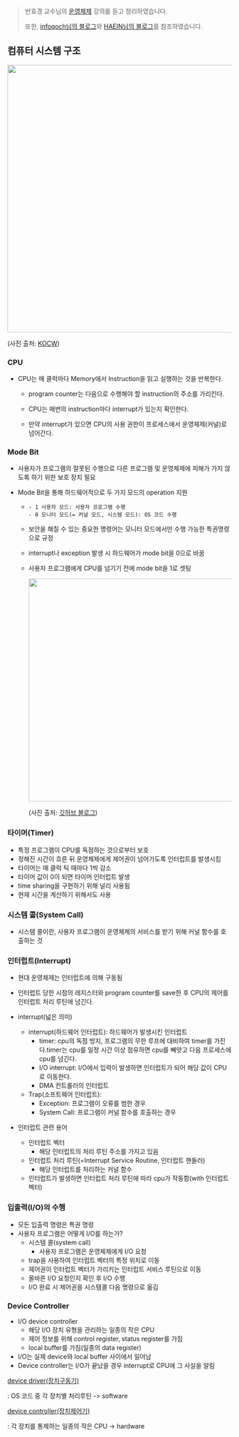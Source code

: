 > 반효경 교수님의 [운영체제](http://www.kocw.net/home/cview.do?cid=3646706b4347ef09) 강의를 듣고 정리하였습니다. 
>
> 또한, [infoqoch님의 블로그](https://velog.io/@infoqoch/%EC%BB%B4%ED%93%A8%ED%84%B0-%EC%8B%9C%EC%8A%A4%ED%85%9C-%EA%B5%AC%EC%A1%B0)와  [HAEIN님의 블로그](https://jhi93.github.io/category/os/2019-11-25-operatingsystem-02-1/)를 참조하였습니다.




## 컴퓨터 시스템 구조

<img src="https://user-images.githubusercontent.com/71204049/135979335-81028e5f-430d-4f10-8530-b0d9718b6cb6.png" width="600"/>

(사진 출처: [KOCW](http://www.kocw.net/home/cview.do?cid=3646706b4347ef09))

### CPU

- CPU는 매 클럭마다 Memory에서 Instruction을 읽고 실행하는 것을 반복한다.

  - program counter는 다음으로 수행해야 할 instruction의 주소를 가리킨다.

  - CPU는 매번의 instruction마다 interrupt가 있는지 확인한다.

  - 만약 interrupt가 있으면 CPU의 사용 권한이 프로세스에서 운영체제(커널)로 넘어간다.

    

### Mode Bit

- 사용자가 프로그램의 잘못된 수행으로 다른 프로그램 및 운영체제에 피해가 가지 않도록 하기 위한 보호 장치 필요

- Mode Bit을 통해 하드웨어적으로 두 가지 모드의 operation 지원

  - ```
    - 1 사용자 모드: 사용자 프로그램 수행
    - 0 모니터 모드(= 커널 모드, 시스템 모드): OS 코드 수행
    ```

  - 보안을 해칠 수 있는 중요한 명령어는 모니터 모드에서만 수행 가능한 특권명령으로 규정

  - interrupt나 exception 발생 시 하드웨어가 mode bit을 0으로 바꿈

  - 사용자 프로그램에게 CPU를 넘기기 전에 mode bit을 1로 셋팅 

    <img src="https://user-images.githubusercontent.com/71204049/135985558-2459c329-159d-4667-b44b-670790e132d8.png" width="500"/>

    (사진 출처: [깃허브 블로그](https://jhi93.github.io/category/os/2019-11-25-operatingsystem-02-1/))

    

### 타이머(Timer)

- 특정 프로그램이 CPU를 독점하는 것으로부터 보호
- 정해진 시간이 흐른 뒤 운영체제에게 제어권이 넘어가도록 인터럽트를 발생시킴
- 타이머는 매 클럭 틱 때마다 1씩 감소
- 타이머 값이 0이 되면 타이머 인터럽트 발생
- time sharing을 구현하기 위해 널리 사용됨
- 현재 시간을 계산하기 위해서도 사용



### 시스템 콜(System Call)

- 시스템 콜이란, 사용자 프로그램이 운영체제의 서비스를 받기 위해 커널 함수를 호출하는 것



### 인터럽트(Interrupt)

- 현대 운영체제는 인터럽트에 의해 구동됨

- 인터럽트 당한 시점의 레지스터와 program counter를 save한 후 CPU의 제어를 인터럽트 처리 루틴에 넘긴다.
- interrupt(넓은 의미)
  - interrupt(하드웨어 인터럽트): 하드웨어가 발생시킨 인터럽트
    - timer: cpu의 독점 방지, 프로그램의 무한 루프에 대비하여 timer를 가진다.timer는 cpu를 일정 시간 이상 점유하면 cpu를 빼앗고 다음 프로세스에 cpu를 넘긴다.
    - I/O interrupt: I/O에서 입력이 발생하면 인터럽트가 되어 해당 값이 CPU로 이동한다.
    - DMA 컨트롤러의 인터럽트
  - Trap(소프트웨어 인터럽트):
    - Exception: 프로그램이 오류를 범한 경우
    - System Call: 프로그램이 커널 함수를 호출하는 경우
- 인터럽트 관련 용어
  - 인터럽트 벡터
    - 해당 인터럽트의 처리 루틴 주소를 가지고 있음
  - 인터럽트 처리 루틴(=Interrupt Service Routine, 인터럽트 핸들러)
    - 해당 인터럽트를 처리하는 커널 함수
  - 인터럽트가 발생하면 인터럽트 처리 루틴에 따라 cpu가 작동함(with 인터럽트 벡터)



### 입출력(I/O)의 수행

- 모든 입출력 명령은 특권 명령
- 사용자 프로그램은 어떻게 I/O를 하는가?
  - 시스템 콜(system call)
    - 사용자 프로그램은 운영체제에게 I/O 요청
  - trap을 사용하여 인터럽트 벡터의 특정 위치로 이동
  - 제어권이 인터럽트 벡터가 가리키는 인터럽트 서비스 루틴으로 이동
  - 올바른 I/O 요청인지 확인 후 I/O 수행
  - I/O 완료 시 제어권을 시스템콜 다음 명령으로 옮김



### Device Controller

- I/O device controller
  - 해당 I/O 장치 유형을 관리하는 일종의 작은 CPU
  - 제어 정보를 위해 control register, status register를 가짐
  - local buffer를 가짐(일종의 data register)
- I/O는 실제 device와 local buffer 사이에서 일어남
- Device controller는 I/O가 끝났을 경우 interrupt로 CPU에 그 사실을 알림



<u>device driver(장치구동기)</u> 

: OS 코드 중 각 장치별 처리루틴 -> software

<u>device controller(장치제어기)</u>

: 각 장치를 통제하는 일종의 작은 CPU -> hardware





